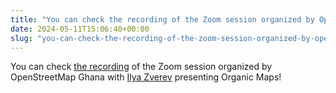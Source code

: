 ```yaml
---
title: "You can check the recording of the Zoom session organized by OpenStreetMap Ghana with Ilya Zverev presenting Organic Maps"
date: 2024-05-11T15:06:40+00:00
slug: "you-can-check-the-recording-of-the-zoom-session-organized-by-openstreetmap-ghana-with-ilya-zverev-presenting-organic-maps"
---
```


You can check [the recording](https://us06web.zoom.us/rec/share/geMEiQzyzk1A29%5FntH0Qg9FzrxqyAbPmVsIF91szmNyTDdY6TRjRvj21WR5Xv06C.hFN0tmfrfkBV2nRU) of the Zoom session organized by OpenStreetMap Ghana with [Ilya Zverev](https://ilya.zverev.info/) presenting Organic Maps!
